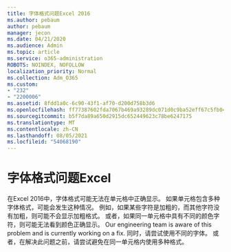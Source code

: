 ```yaml
---
title: 字体格式问题Excel 2016
ms.author: pebaum
author: pebaum
manager: jecon
ms.date: 04/21/2020
ms.audience: Admin
ms.topic: article
ms.service: o365-administration
ROBOTS: NOINDEX, NOFOLLOW
localization_priority: Normal
ms.collection: Adm_O365
ms.custom:
- "232"
- "2200006"
ms.assetid: 8fdd1a0c-6c90-43f1-af70-d200d758b3d6
ms.openlocfilehash: ff77387602fda7067b469a93289dc071d0c9ba52eff67c5fb04f4426e4034eaf
ms.sourcegitcommit: b5f7da89a650d2915dc652449623c78be6247175
ms.translationtype: MT
ms.contentlocale: zh-CN
ms.lasthandoff: 08/05/2021
ms.locfileid: "54068190"
---
```

# <a name="font-formatting-problems-in-excel"></a>字体格式问题Excel

在Excel 2016中，字体格式可能无法在单元格中正确显示。 如果单元格包含多种字体格式，可能会发生这种情况。 例如，如果某些字符是加粗的，而其他字符没有加粗，则可能不会显示加粗格式。 或者，如果同一单元格中具有不同的颜色字符，则可能无法看到颜色正确显示。 Our engineering team is aware of this problem and is currently working on a fix. 同时，请尝试使用不同的字体。 或者，在解决此问题之前，请尝试避免在同一单元格内使用多种格式。
  